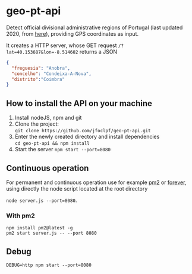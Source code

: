 # geo-pt-api

Detect official divisional administrative regions of Portugal (last updated 2020, from [here](http://mapas.dgterritorio.pt/ATOM-download/CAOP-Cont/Cont_AAD_CAOP2020.zip)), providing GPS coordinates as input.

It creates a HTTP server, whose GET request `/?lat=40.153687&lon=-8.514602` returns a JSON

```json
{
  "freguesia": "Anobra",
  "concelho": "Condeixa-A-Nova",
  "distrito":"Coimbra"
}
```

## How to install the API on your machine

 1. Install nodeJS, npm and git
 2. Clone the project:<br>
    `git clone https://github.com/jfoclpf/geo-pt-api.git`
 3. Enter the newly created directory and install dependencies<br>
    `cd geo-pt-api && npm install`
 4. Start the server
    `npm start --port=8080`

## Continuous operation

For permanent and continuous operation use for example [pm2](https://pm2.keymetrics.io/docs/usage/quick-start/) or [forever](https://www.npmjs.com/package/forever), using directly the node script located at the root directory

`node server.js --port=8080`.

### With pm2

```
npm install pm2@latest -g
pm2 start server.js -- --port 8080
```

## Debug

```
DEBUG=http npm start --port=8080
```
